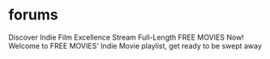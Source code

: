 # forums

Discover Indie Film Excellence Stream Full-Length FREE MOVIES Now! Welcome to FREE MOVIES' Indie Movie playlist, get ready to be swept away
